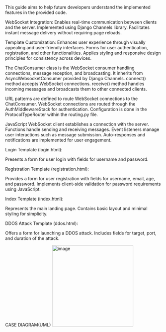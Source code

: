 This guide aims to help future developers understand the implemented features in the provided code.

WebSocket Integration:
Enables real-time communication between clients and the server.
Implemented using Django Channels library.
Facilitates instant message delivery without requiring page reloads.

Template Customization:
Enhances user experience through visually appealing and user-friendly interfaces.
Forms for user authentication, registration, and other functionalities.
Applies styling and responsive design principles for consistency across devices.

The ChatConsumer class is the WebSocket consumer handling connections, message reception, and broadcasting.
It inherits from AsyncWebsocketConsumer provided by Django Channels.
connect() method accepts WebSocket connections.
receive() method handles incoming messages and broadcasts them to other connected clients.

URL patterns are defined to route WebSocket connections to the ChatConsumer.
WebSocket connections are routed through the AuthMiddlewareStack for authentication.
Configuration is done in the ProtocolTypeRouter within the routing.py file.

JavaScript WebSocket client establishes a connection with the server.
Functions handle sending and receiving messages.
Event listeners manage user interactions such as message submission.
Auto-responses and notifications are implemented for user engagement.

Login Template (login.html):

Presents a form for user login with fields for username and password.

Registration Template (registration.html):

Provides a form for user registration with fields for username, email, age, and password.
Implements client-side validation for password requirements using JavaScript.

Index Template (index.html):

Represents the main landing page.
Contains basic layout and minimal styling for simplicity.

DDOS Attack Template (ddos.html):

Offers a form for launching a DDOS attack.
Includes fields for target, port, and duration of the attack.

CASE DIAGRAM(UML)
<img width="261" alt="image" src="https://github.com/KristinaRiabova/ddos_attack_app-chat/assets/103763577/f3db273d-f5e6-4bc1-acc5-065509f490ea">


